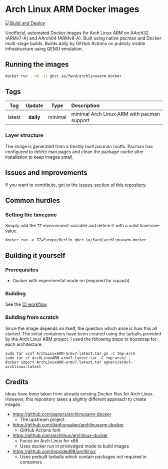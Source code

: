 # Arch Linux ARM Docker images

[![Build and Deploy](https://github.com/fwcd/archlinuxarm-docker/actions/workflows/build-deploy.yml/badge.svg)](https://github.com/fwcd/archlinuxarm-docker/actions/workflows/build-deploy.yml)

Unofficial, automated Docker images for Arch Linux ARM on AArch32 (ARMv7-A) and AArch64 (ARMv8-A). Built using native pacman and Docker multi-stage builds. Builds daily by GitHub Actions on publicly visible infrastructure using QEMU emulation.

## Running the images

```sh
docker run --rm -ti ghcr.io/fwcd/archlinuxarm-docker
```

## Tags

|  Tag   |   Update   |  Type   |                                 Description                                        |
|:------:|:----------:|:-------:|:-----------------------------------------------------------------------------------|
| latest | **daily**  | minimal | minimal Arch Linux ARM with pacman support                                         |

### Layer structure

The image is generated from a freshly built pacman rootfs. Pacman has configured
to delete man pages and clean the package cache after installation to keep
images small.

## Issues and improvements

If you want to contribute, get to the [issues-section of this repository](https://github.com/fwcd/archlinuxarm-docker/issues).

## Common hurdles

### Setting the timezone

Simply add the `TZ` environment-variable and define it with a valid timezone-value.

```
docker run -e TZ=Europe/Berlin ghcr.io/fwcd/archlinuxarm-docker
```

## Building it yourself

### Prerequisites

- Docker with experimental mode on (required for squash)

### Building

See the [CI workflow](.github/workflows/build-deploy.yml).

### Building from scratch

Since the image depends on itself, the question which arise is how this all
started. The initial containers have been created using the tarballs provided by
the Arch Linux ARM project. I used the following steps to bootstrap for each
architecture:

```
sudo tar xvzf ArchLinuxARM-armv7-latest.tar.gz -C tmp-arch
sudo tar cf ArchLinuxARM-armv7-latest.tar -C tmp-arch/ .
docker import ArchLinuxARM-armv7-latest.tar agners/armv7-archlinux:latest
```

## Credits

Ideas have been taken from already existing Docker files for Arch Linux.
However, this repository takes a slightly different approach to create images.

- https://github.com/agners/archlinuxarm-docker
  - The upstream project
- https://github.com/danhunsaker/archlinuxarm-docker
  - GitHub Actions fork
- https://github.com/archlinux/archlinux-docker
  - Focus on Arch Linux for x86
  - Uses docker run in priviledged mode to build images
- https://github.com/lopsided98/archlinux
  - Uses prebuilt tarballs which contain packages not required in containers
